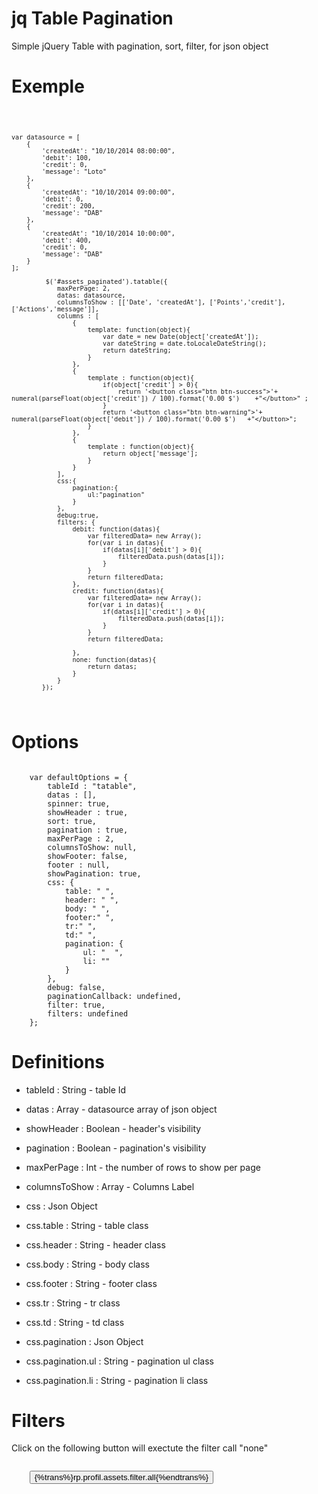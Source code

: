 jq Table Pagination
=============

Simple jQuery Table with pagination, sort, filter, for json object





Exemple
=============
<code>

	var datasource = [
		{
			'createdAt': "10/10/2014 08:00:00",
			'debit': 100,
			'credit': 0,
			'message': "Loto"
		},
		{
			'createdAt': "10/10/2014 09:00:00",
			'debit': 0,
			'credit': 200,
			'message': "DAB"
		},
		{
			'createdAt': "10/10/2014 10:00:00",
			'debit': 400,
			'credit': 0,
			'message': "DAB"
		}
	];

	         $('#assets_paginated').tatable({
                maxPerPage: 2,
                datas: datasource,
                columnsToShow : [['Date', 'createdAt'], ['Points','credit'], ['Actions','message']],
                columns : [
                    {
                        template: function(object){
                            var date = new Date(object['createdAt']);
                            var dateString = date.toLocaleDateString();
                            return dateString;
                        }
                    },
                    {
                        template : function(object){
                            if(object['credit'] > 0){
                                return '<button class="btn btn-success">'+   numeral(parseFloat(object['credit']) / 100).format('0.00 $')    +"</button>" ;
                            }
                            return '<button class="btn btn-warning">'+  numeral(parseFloat(object['debit']) / 100).format('0.00 $')   +"</button>";
                        }
                    },
                    {
                        template : function(object){
                            return object['message'];
                        }
                    }
                ],
                css:{
                    pagination:{
                        ul:"pagination"
                    }
                },
                debug:true,
                filters: {
                    debit: function(datas){
                        var filteredData= new Array();
                        for(var i in datas){
                            if(datas[i]['debit'] > 0){
                                filteredData.push(datas[i]);
                            }
                        }
                        return filteredData;
                    },
                    credit: function(datas){
                        var filteredData= new Array();
                        for(var i in datas){
                            if(datas[i]['credit'] > 0){
                                filteredData.push(datas[i]);
                            }
                        }
                        return filteredData;

                    },
                    none: function(datas){
                        return datas;
                    }
                }
            });
</code>



Options
=============
<code>
    var defaultOptions = {
        tableId : "tatable",
        datas : [],
        spinner: true,
        showHeader : true,
        sort: true,
        pagination : true,
        maxPerPage : 2,
        columnsToShow: null,
        showFooter: false,
        footer : null,
        showPagination: true,
        css: {
            table: " ",
            header: " ",
            body: " ",
            footer:" ",
            tr:" ",
            td:" ",
            pagination: {
                ul: "  ",
                li: ""
            }
        },
        debug: false,
        paginationCallback: undefined,
        filter: true,
        filters: undefined
    };
</code>

Definitions
=============

* tableId : String - table Id
* datas : Array - datasource array of json object
* showHeader : Boolean - header's visibility
* pagination : Boolean - pagination's visibility
* maxPerPage : Int - the number of rows to show per page
* columnsToShow : Array - Columns Label
* css : Json Object

* css.table : String - table class
* css.header : String - header class
* css.body : String - body class
* css.footer : String - footer class
* css.tr : String - tr class
* css.td : String - td class
* css.pagination : Json Object

* css.pagination.ul : String - pagination ul class
* css.pagination.li : String - pagination li class


Filters
=============
Click on the following button will exectute the filter call "none"

<code>
	<button type="button" class="btn btn-default" tata-filter="none">{%trans%}rp.profil.assets.filter.all{%endtrans%}</button>
</code>






